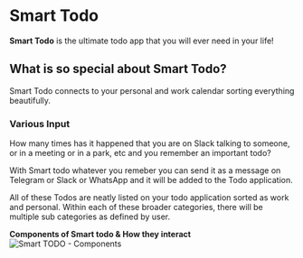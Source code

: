 # Smart Todo

**Smart Todo** is the ultimate todo app that you will ever need in your life!

## What is so special about Smart Todo?

Smart Todo connects to your personal and work calendar sorting everything beautifully.

### Various Input

How many times has it happened that you are on Slack talking to someone, or in a meeting or in a park, etc and you remember an important todo?

With Smart todo whatever you remeber you can send it as a message on Telegram or Slack or WhatsApp and it will be added to the Todo application.

All of these Todos are neatly listed on your todo application sorted as work and personal. Within each of these broader categories, there will be multiple sub categories as defined by user.

**Components of Smart todo & How they interact**
![Smart TODO - Components](https://github.com/alijnmerchant21/smart-todo/assets/44069404/56e92a68-328d-4a30-bc27-4ad08446c34e)
